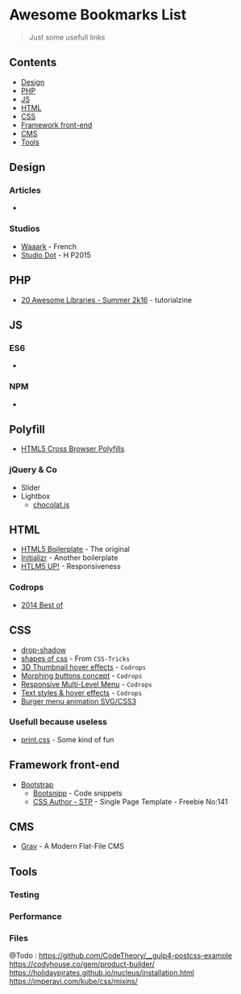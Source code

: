 # Awesome Bookmarks List

> Just some usefull links

## Contents

- [Design](#design)
- [PHP](#php)
- [JS](#js)
- [HTML](#html)
- [CSS](#css)
- [Framework front-end](#framework-front-end)
- [CMS](#cms)
- [Tools](#tools)


## Design
### Articles
- []()

### Studios
- [Waaark](http://waaark.com/fr/) - French
- [Studio Dot](http://www.studio-dot.fr/) - H P2015


## PHP
- [20 Awesome Libraries - Summer 2k16](http://tutorialzine.com/2016/08/20-awesome-php-libraries-for-summer-2016/) - tutorialzine


## JS
### ES6
- []()

### NPM
- []()

## Polyfill
- [HTML5 Cross Browser Polyfills](https://github.com/Modernizr/Modernizr/wiki/HTML5-Cross-Browser-Polyfills)

### jQuery & Co
- Slider
- Lightbox
  - [chocolat.js](http://chocolat.insipi.de/)

## HTML
- [HTML5 Boilerplate](https://html5boilerplate.com/) - The original
- [Initializr](http://www.initializr.com/) - Another boilerplate
- [HTLM5 UP!](https://html5up.net/) - Responsiveness

### Codrops
- [2014 Best of](http://tympanus.net/codrops2014/)


## CSS
- [drop-shadow](http://nicolasgallagher.com/css-drop-shadows-without-images/demo/)
- [shapes of css](https://css-tricks.com/examples/ShapesOfCSS/) - From `CSS-Tricks`
- [3D Thumbnail hover effects](http://tympanus.net/Tutorials/3DHoverEffects/index2.html) - `Codrops`
- [Morphing buttons concept](http://tympanus.net/Development/ButtonComponentMorph/) - `Codrops`
- [Responsive Multi-Level Menu](http://tympanus.net/Development/ResponsiveMultiLevelMenu/) - `Codrops`
- [Text styles & hover effects](http://tympanus.net/Development/TextStylesHoverEffects/) - `Codrops`
- [Burger menu animation SVG/CSS3](http://codepen.io/kyleHenwood/pen/Alayb)

### Usefull because useless
- [print.css](http://printstylesheet.dbushell.com/) - Some kind of fun


## Framework front-end
- [Bootstrap](http://getbootstrap.com/)
  - [Bootsnipp](http://bootsnipp.com/) - Code snippets
  - [CSS Author - STP](http://www.cssauthor.com/bootstrap-3-single-page-template/) - Single Page Template - Freebie No:141


## CMS
- [Grav](https://getgrav.org/) - A Modern Flat-File CMS


## Tools
### Testing
### Performance
### Files




@Todo :
https://github.com/CodeTheory/__gulp4-postcss-example
https://codyhouse.co/gem/product-builder/
https://holidaypirates.github.io/nucleus/installation.html
https://imperavi.com/kube/css/mixins/
